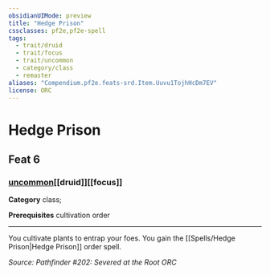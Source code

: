 ```yaml
---
obsidianUIMode: preview
title: "Hedge Prison"
cssclasses: pf2e,pf2e-spell
tags:
  - trait/druid
  - trait/focus
  - trait/uncommon
  - category/class
  - remaster
aliases: "Compendium.pf2e.feats-srd.Item.Uuvu1TojhHcDm7EV"
license: ORC
---
```

# Hedge Prison
## Feat 6
### [uncommon](uncommon "Uncommon Rarity Trait")[[druid]][[focus]]

**Category** class; 



**Prerequisites** cultivation order
* * *
You cultivate plants to entrap your foes. You gain the [[Spells/Hedge Prison|Hedge Prison]] order spell.

*Source: Pathfinder #202: Severed at the Root*
*ORC*